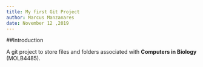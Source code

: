 ```yaml
---
title: My first Git Project
author: Marcus Manzanares
date: November 12 ,2019
---
```





##Introduction 

A git project to store files and folders associated with **Computers in Biology** (MOLB4485).
